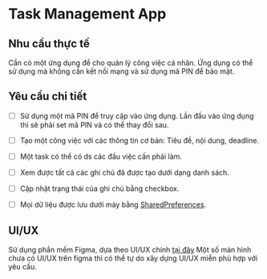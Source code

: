 # Task Management App

## Nhu cầu thực tế

Cần có một ứng dụng để cho quản lý công việc cá nhân.
Ứng dụng có thể sử dụng mà không cần kết nối mạng và sử dụng mã PIN để bảo mật.

## Yêu cầu chi tiết

- [ ] Sử dụng một mã PIN để truy cập vào ứng dụng. Lần đầu vào ứng dụng thì sẽ phải set mã PIN và có thể thay đổi sau. 
- [ ] Tạo một công việc với các thông tin cơ bản: Tiêu đề, nội dung, deadline.
- [ ] Một task có thể có ds các đầu việc cần phải làm.
- [ ] Xem được tất cả các ghi chú đã được tạo dưới dạng danh sách.
- [ ] Cập nhật trạng thái của ghi chú bằng checkbox.
- [ ] Mọi dữ liệu được lưu dưới máy bằng [SharedPreferences](https://pub.dev/packages/shared_preferences).


## UI/UX

Sử dụng phần mềm Figma, dựa theo UI/UX chính [tại đây](https://www.figma.com/file/g5Z6cJsF8F0oQoCn1T1DX1/%5BMobile%5D-Task-Management-App?t=FIH9AHBbWVLy9aXa-1)
Một số màn hình chưa có UI/UX trên figma thì có thể tự do xây dựng UI/UX miễn phù hợp với yêu cầu.


